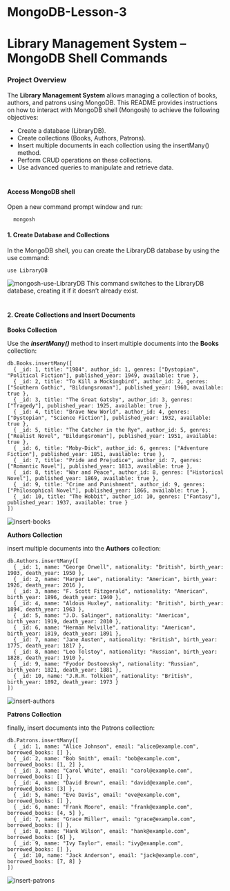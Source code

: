 # MongoDB-Lesson-3

# Library Management System – MongoDB Shell Commands
### Project Overview
The **Library Management System** allows managing a collection of books, authors, and patrons using MongoDB. This README provides instructions on how to interact with MongoDB shell (Mongosh) to achieve the following objectives:
  - Create a database (LibraryDB).
  - Create collections (Books, Authors, Patrons).
  - Insert multiple documents in each collection using the insertMany() method.
  - Perform CRUD operations on these collections.
  - Use advanced queries to manipulate and retrieve data.
#

  #### Access MongoDB shell
  Open a new command prompt window and run:
  
      mongosh
  
  

  #### **1. Create Database and Collections**
  In the MongoDB shell, you can create the LibraryDB database by using the use command:

    use LibraryDB
  
   ![mongosh-use-LibraryDB](https://github.com/user-attachments/assets/438528ae-5934-4f26-8b14-63d2d855ea4e)
  This command switches to the LibraryDB database, creating it if it doesn’t already exist.
#
  #### **2. Create Collections and Insert Documents**
  **Books Collection**
  
  Use the ***insertMany()*** method to insert multiple documents into the **Books** collection:

    db.Books.insertMany([
      { _id: 1, title: "1984", author_id: 1, genres: ["Dystopian", "Political Fiction"], published_year: 1949, available: true },
      { _id: 2, title: "To Kill a Mockingbird", author_id: 2, genres: ["Southern Gothic", "Bildungsroman"], published_year: 1960, available: true },
      { _id: 3, title: "The Great Gatsby", author_id: 3, genres: ["Tragedy"], published_year: 1925, available: true },
      { _id: 4, title: "Brave New World", author_id: 4, genres: ["Dystopian", "Science Fiction"], published_year: 1932, available: true },
      { _id: 5, title: "The Catcher in the Rye", author_id: 5, genres: ["Realist Novel", "Bildungsroman"], published_year: 1951, available: true },
      { _id: 6, title: "Moby-Dick", author_id: 6, genres: ["Adventure Fiction"], published_year: 1851, available: true },
      { _id: 7, title: "Pride and Prejudice", author_id: 7, genres: ["Romantic Novel"], published_year: 1813, available: true },
      { _id: 8, title: "War and Peace", author_id: 8, genres: ["Historical Novel"], published_year: 1869, available: true },
      { _id: 9, title: "Crime and Punishment", author_id: 9, genres: ["Philosophical Novel"], published_year: 1866, available: true },
      { _id: 10, title: "The Hobbit", author_id: 10, genres: ["Fantasy"], published_year: 1937, available: true }
    ])

  ![insert-books](https://github.com/user-attachments/assets/60397860-04fa-4572-90a8-ba32b1c17c63)


**Authors Collection**

insert multiple documents into the **Authors** collection:

    db.Authors.insertMany([
      { _id: 1, name: "George Orwell", nationality: "British", birth_year: 1903, death_year: 1950 },
      { _id: 2, name: "Harper Lee", nationality: "American", birth_year: 1926, death_year: 2016 },
      { _id: 3, name: "F. Scott Fitzgerald", nationality: "American", birth_year: 1896, death_year: 1940 },
      { _id: 4, name: "Aldous Huxley", nationality: "British", birth_year: 1894, death_year: 1963 },
      { _id: 5, name: "J.D. Salinger", nationality: "American", birth_year: 1919, death_year: 2010 },
      { _id: 6, name: "Herman Melville", nationality: "American", birth_year: 1819, death_year: 1891 },
      { _id: 7, name: "Jane Austen", nationality: "British", birth_year: 1775, death_year: 1817 },
      { _id: 8, name: "Leo Tolstoy", nationality: "Russian", birth_year: 1828, death_year: 1910 },
      { _id: 9, name: "Fyodor Dostoevsky", nationality: "Russian", birth_year: 1821, death_year: 1881 },
      { _id: 10, name: "J.R.R. Tolkien", nationality: "British", birth_year: 1892, death_year: 1973 }
    ])

  ![insert-authors](https://github.com/user-attachments/assets/c0e5908c-51a4-4a62-a35c-eaa04e195c14)


**Patrons Collection**

finally, insert documents into the Patrons collection:

    db.Patrons.insertMany([
      { _id: 1, name: "Alice Johnson", email: "alice@example.com", borrowed_books: [] },
      { _id: 2, name: "Bob Smith", email: "bob@example.com", borrowed_books: [1, 2] },
      { _id: 3, name: "Carol White", email: "carol@example.com", borrowed_books: [] },
      { _id: 4, name: "David Brown", email: "david@example.com", borrowed_books: [3] },
      { _id: 5, name: "Eve Davis", email: "eve@example.com", borrowed_books: [] },
      { _id: 6, name: "Frank Moore", email: "frank@example.com", borrowed_books: [4, 5] },
      { _id: 7, name: "Grace Miller", email: "grace@example.com", borrowed_books: [] },
      { _id: 8, name: "Hank Wilson", email: "hank@example.com", borrowed_books: [6] },
      { _id: 9, name: "Ivy Taylor", email: "ivy@example.com", borrowed_books: [] },
      { _id: 10, name: "Jack Anderson", email: "jack@example.com", borrowed_books: [7, 8] }
    ])

  ![insert-patrons](https://github.com/user-attachments/assets/7d544e0d-5ea0-4644-995b-08a62f606210)
#
